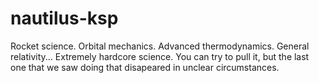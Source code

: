 # nautilus-ksp

Rocket science. Orbital mechanics. Advanced thermodynamics. General relativity...
Extremely hardcore science. You can try to pull it, but the last one that we saw doing that disapeared in unclear circumstances.
